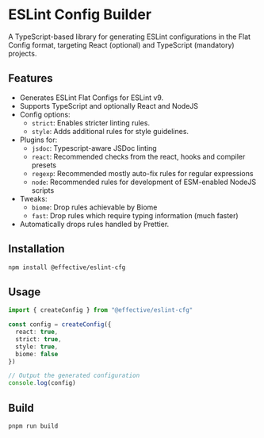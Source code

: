 # ESLint Config Builder

A TypeScript-based library for generating ESLint configurations in the Flat Config format, targeting React (optional) and TypeScript (mandatory) projects.

## Features

- Generates ESLint Flat Configs for ESLint v9.
- Supports TypeScript and optionally React and NodeJS
- Config options:
  - `strict`: Enables stricter linting rules.
  - `style`: Adds additional rules for style guidelines.
- Plugins for:
  - `jsdoc`: Typescript-aware JSDoc linting
  - `react`: Recommended checks from the react, hooks and compiler presets
  - `regexp`: Recommended mostly auto-fix rules for regular expressions
  - `node`: Recommended rules for development of ESM-enabled NodeJS scripts
- Tweaks:
  - `biome`: Drop rules achievable by Biome
  - `fast`: Drop rules which require typing information (much faster)
- Automatically drops rules handled by Prettier.

## Installation

```bash
npm install @effective/eslint-cfg
```

## Usage

```ts
import { createConfig } from "@effective/eslint-cfg"

const config = createConfig({
  react: true,
  strict: true,
  style: true,
  biome: false
})

// Output the generated configuration
console.log(config)
```

## Build

```bash
pnpm run build
```

